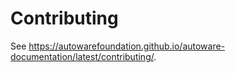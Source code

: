 # Contributing

See <https://autowarefoundation.github.io/autoware-documentation/latest/contributing/>.
